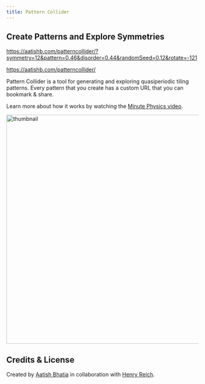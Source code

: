 ```yaml
---
title: Pattern Collider
---
```


## Create Patterns and Explore Symmetries

https://aatishb.com/patterncollider/?symmetry=12&pattern=0.46&disorder=0.44&randomSeed=0.12&rotate=-121

https://aatishb.com/patterncollider/

Pattern Collider is a tool for generating and exploring quasiperiodic tiling patterns. Every pattern that you create has a custom URL that you can bookmark & share.

Learn more about how it works by watching the [Minute Physics video](https://youtu.be/-eqdj63nEr4).

<a href="https://youtu.be/-eqdj63nEr4">
<img src="https://user-images.githubusercontent.com/1878638/205074495-8566a77a-7853-4e4e-8d63-0eb6b36574bb.jpg" alt="thumbnail" width="600"/>
</a>

## Credits & License

Created by [Aatish Bhatia](https://aatishb.com/) in collaboration with [Henry Reich](https://www.minutephysics.com/).
